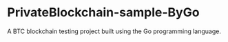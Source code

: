 # PrivateBlockchain-sample-ByGo
A BTC blockchain testing project built using the Go programming language.
